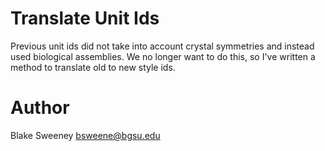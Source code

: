 # Translate Unit Ids #

Previous unit ids did not take into account crystal symmetries and instead used
biological assemblies. We no longer want to do this, so I've written a method to
translate old to new style ids. 

# Author #
Blake Sweeney <bsweene@bgsu.edu>
